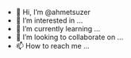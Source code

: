- 👋 Hi, I’m @ahmetsuzer
- 👀 I’m interested in ...
- 🌱 I’m currently learning ...
- 💞️ I’m looking to collaborate on ...
- 📫 How to reach me ...

<!---
ahmetsuzer/ahmetsuzer is a ✨ special ✨ repository because its `README.md` (this file) appears on your GitHub profile.
You can click the Preview link to take a look at your changes.
--->

